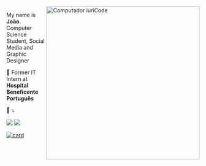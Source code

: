 <img src="https://raw.githubusercontent.com/MicaelliMedeiros/micaellimedeiros/master/image/computer-illustration.png" min-width="400px" max-width="400px" width="400px" align="right" alt="Computador iuriCode">

<p align="left"> 
  My name is <strong>João</strong>.<br>
  Computer Science Student, Social Media and Graphic Designer
  </p>

<p align="left">
  💼 Former IT Intern at <strong>Hospital Beneficente Português</strong>
</p>

<p align="left">
  💌 ⤵️
</p>

<p align="left">
  
  <a href="mailto:jvmbworks@gmail.com" alt="Gmail">
  <img src="https://img.shields.io/badge/Gmail-D14836?style=for-the-badge&logo=gmail&logoColor=white"/></a>

  <a href="https://www.linkedin.com/in/jo%C3%A3o-v%C3%ADtor-monteiro-benchimol-531a35216/" alt="Linkedin">
  <img src="https://img.shields.io/badge/LinkedIn-0077B5?style=for-the-badge&logo=linkedin&logoColor=white"/></a>

<!--<a href="#" alt="WhatsApp">
  <img src="https://img.shields.io/badge/-WhatsApp-25d366?style=flat-square&labelColor=25d366&logo=whatsapp&logoColor=white&link=API-DO-SEU-WHATSAPP"/></a> -->

[![card](https://github-readme-stats.vercel.app/api?username=jvftw&theme=tokyonight&show_icons=true)](https://github.com/jvftw/github-readme-stats)
